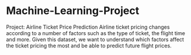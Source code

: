 # Machine-Learning-Project
Project: Airline Ticket Price Prediction
Airline ticket pricing changes according to a number of factors such as the type of 
ticket, the flight time and more. Given this dataset, we want to understand which 
factors affect the ticket pricing the most and be able to predict future flight prices.
